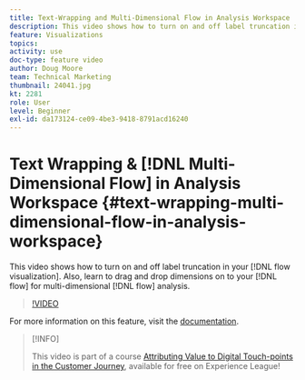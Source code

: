 ```yaml
---
title: Text-Wrapping and Multi-Dimensional Flow in Analysis Workspace
description: This video shows how to turn on and off label truncation in your flow visualization. Also, learn to drag and drop dimensions on to your flow for multi-dimensional flow analysis.
feature: Visualizations
topics: 
activity: use
doc-type: feature video
author: Doug Moore
team: Technical Marketing
thumbnail: 24041.jpg
kt: 2281
role: User
level: Beginner
exl-id: da173124-ce09-4be3-9418-8791acd16240
---
```

# Text Wrapping & [!DNL Multi-Dimensional Flow] in Analysis Workspace {#text-wrapping-multi-dimensional-flow-in-analysis-workspace}

This video shows how to turn on and off label truncation in your [!DNL flow visualization]. Also, learn to drag and drop dimensions on to your [!DNL flow] for multi-dimensional [!DNL flow] analysis.

>[!VIDEO](https://video.tv.adobe.com/v/24041/?quality=12)

For more information on this feature, visit the [documentation](https://experienceleague.adobe.com/docs/analytics/analyze/analysis-workspace/visualizations/fallout/fallout-flow.html?lang=en).

>[!INFO]
>
> This video is part of a course [Attributing Value to Digital Touch-points in the Customer Journey](https://experienceleague.adobe.com/?recommended=Analytics-U-1-2020.2), available for free on Experience League!
